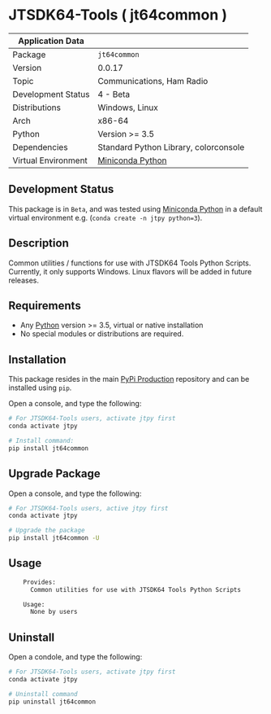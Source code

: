 # JTSDK64-Tools ( jt64common )

| Application Data ||
| ---| --- |
| Package             | `jt64common`
| Version             | 0.0.17
| Topic               | Communications, Ham Radio
| Development Status  | 4 - Beta
| Distributions       | Windows, Linux
| Arch                | x86-64
| Python              | Version >= 3.5
| Dependencies        | Standard Python Library, colorconsole
| Virtual Environment | [Miniconda Python]

## Development Status

This package is in `Beta`, and was tested using [Miniconda Python][]
in a default virtual environment e.g. (`conda create -n jtpy python=3`).

## Description

Common utilities / functions for use with JTSDK64 Tools Python Scripts.
Currently, it only supports Windows. Linux flavors will be added in future
releases.

## Requirements

- Any [Python][] version >= 3.5, virtual or native installation
- No special modules or distributions are required.

## Installation

This package resides in the main [PyPi Production][] repository and can be
installed using `pip`.

Open a console, and type the following:

```bash
# For JTSDK64-Tools users, activate jtpy first
conda activate jtpy

# Install command:
pip install jt64common
```

## Upgrade Package

Open a console, and type the following:

```bash
# For JTSDK64-Tools users, active jtpy first
conda activate jtpy

# Upgrade the package
pip install jt64common -U
```

## Usage

```bash
    Provides:
      Common utilities for use with JTSDK64 Tools Python Scripts

    Usage:
      None by users
```

## Uninstall

Open a condole, and type the following:

```bash
# For JTSDK64-Tools users, activate jtpy first
conda activate jtpy

# Uninstall command
pip uninstall jt64common
```

[Install Miniconda Python]: `https://ki7mt.github.io/jtsdk64-tools/`
[JTSDK64-Tools]: `https://github.com/KI7MT/jtsdk64-tools`
[test.pypi.org]: `https://test.pypi.org/project/jt64common/`
[PyPi Production]: `https://pypi.org/project/jt64common/`
[Miniconda Python]: `https://docs.conda.io/en/latest/miniconda.html`
[Python]: `https://www.python.org/`
